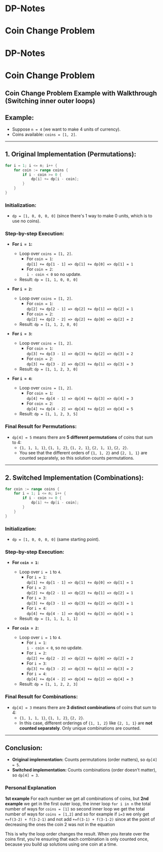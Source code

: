 # DP-Notes

# Coin Change Problem

# DP-Notes

# Coin Change Problem

## Coin Change Problem Example with Walkthrough (Switching inner outer loops)

## Example:
- Suppose `n = 4` (we want to make 4 units of currency).
- Coins available: `coins = [1, 2]`.

---

## 1. **Original Implementation (Permutations):**
```go
for i = 1; i <= n; i++ {
    for coin := range coins {
        if i - coin >= 0 {
            dp[i] += dp[i - coin];
        }
    }
}
```

### Initialization:
- `dp = [1, 0, 0, 0, 0]` (since there's 1 way to make 0 units, which is to use no coins).

### Step-by-step Execution:

- **For `i = 1`:**
  - Loop over `coins = [1, 2]`.
    - For `coin = 1`:  
      `dp[1] += dp[1 - 1] => dp[1] += dp[0] => dp[1] = 1`
    - For `coin = 2`:  
      `i - coin < 0` so no update.
  - Result: `dp = [1, 1, 0, 0, 0]`

- **For `i = 2`:**
  - Loop over `coins = [1, 2]`.
    - For `coin = 1`:  
      `dp[2] += dp[2 - 1] => dp[2] += dp[1] => dp[2] = 1`
    - For `coin = 2`:  
      `dp[2] += dp[2 - 2] => dp[2] += dp[0] => dp[2] = 2`
  - Result: `dp = [1, 1, 2, 0, 0]`

- **For `i = 3`:**
  - Loop over `coins = [1, 2]`.
    - For `coin = 1`:  
      `dp[3] += dp[3 - 1] => dp[3] += dp[2] => dp[3] = 2`
    - For `coin = 2`:  
      `dp[3] += dp[3 - 2] => dp[3] += dp[1] => dp[3] = 3`
  - Result: `dp = [1, 1, 2, 3, 0]`

- **For `i = 4`:**
  - Loop over `coins = [1, 2]`.
    - For `coin = 1`:  
      `dp[4] += dp[4 - 1] => dp[4] += dp[3] => dp[4] = 3`
    - For `coin = 2`:  
      `dp[4] += dp[4 - 2] => dp[4] += dp[2] => dp[4] = 5`
  - Result: `dp = [1, 1, 2, 3, 5]`

### Final Result for Permutations:
- `dp[4] = 5` means there are **5 different permutations** of coins that sum to 4:  
  - `{1, 1, 1, 1}`, `{1, 1, 2}`, `{1, 2, 1}`, `{2, 1, 1}`, `{2, 2}`.
  - You see that the different orders of `{1, 1, 2}` and `{2, 1, 1}` are counted separately, so this solution counts permutations.

---

## 2. **Switched Implementation (Combinations):**
```go
for coin := range coins {
    for i = 1; i <= n; i++ {
        if i - coin >= 0 {
            dp[i] += dp[i - coin];
        }
    }
}
```

### Initialization:
- `dp = [1, 0, 0, 0, 0]` (same starting point).

### Step-by-step Execution:

- **For `coin = 1`:**
  - Loop over `i = 1` to `4`.
    - For `i = 1`:  
      `dp[1] += dp[1 - 1] => dp[1] += dp[0] => dp[1] = 1`
    - For `i = 2`:  
      `dp[2] += dp[2 - 1] => dp[2] += dp[1] => dp[2] = 1`
    - For `i = 3`:  
      `dp[3] += dp[3 - 1] => dp[3] += dp[2] => dp[3] = 1`
    - For `i = 4`:  
      `dp[4] += dp[4 - 1] => dp[4] += dp[3] => dp[4] = 1`
  - Result: `dp = [1, 1, 1, 1, 1]`

- **For `coin = 2`:**
  - Loop over `i = 1` to `4`.
    - For `i = 1`:  
      `i - coin < 0`, so no update.
    - For `i = 2`:  
      `dp[2] += dp[2 - 2] => dp[2] += dp[0] => dp[2] = 2`
    - For `i = 3`:  
      `dp[3] += dp[3 - 2] => dp[3] += dp[1] => dp[3] = 2`
    - For `i = 4`:  
      `dp[4] += dp[4 - 2] => dp[4] += dp[2] => dp[4] = 3`
  - Result: `dp = [1, 1, 2, 2, 3]`

### Final Result for Combinations:
- `dp[4] = 3` means there are **3 distinct combinations** of coins that sum to 4:  
  - `{1, 1, 1, 1}`, `{1, 1, 2}`, `{2, 2}`.
  - In this case, different orderings of `{1, 1, 2}` like `{2, 1, 1}` are **not counted separately**. Only unique combinations are counted.

---

## Conclusion:
- **Original implementation:** Counts permutations (order matters), so `dp[4] = 5`.
- **Switched implementation:** Counts combinations (order doesn’t matter), so `dp[4] = 3`.

### Personal Explanation
**1st example**  For each number we get all combinations of coins, but **2nd example** we get in the first outer loop, the inner loop `for i in n` the total number of ways for `coins = [1]` so second inner loop we get the total number of ways for `coins = [1,2]` and so for example if `i=3` we only get `+=f(3-2) + f(3-2-1)` and not add `+=f(3-1) + f(3-1-2)` since at the point of decreasing the ones the coin 2 was not in the equation

This is why the loop order changes the result. When you iterate over the coins first, you're ensuring that each combination is only counted once, because you build up solutions using one coin at a time.
